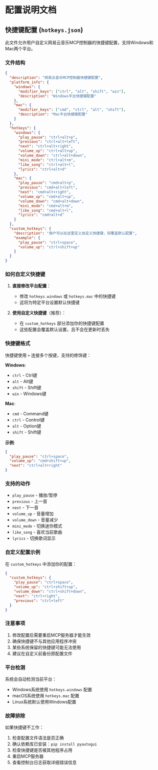 # 配置说明文档

## 快捷键配置 (`hotkeys.json`)

此文件允许用户自定义网易云音乐MCP控制器的快捷键配置，支持Windows和Mac两个平台。

### 文件结构

```json
{
  "description": "网易云音乐MCP控制器快捷键配置",
  "platform_info": {
    "windows": {
      "modifier_keys": ["ctrl", "alt", "shift", "win"],
      "description": "Windows平台快捷键配置"
    },
    "mac": {
      "modifier_keys": ["cmd", "ctrl", "alt", "shift"],
      "description": "Mac平台快捷键配置"
    }
  },
  "hotkeys": {
    "windows": {
      "play_pause": "ctrl+alt+p",
      "previous": "ctrl+alt+left",
      "next": "ctrl+alt+right",
      "volume_up": "ctrl+alt+up",
      "volume_down": "ctrl+alt+down",
      "mini_mode": "ctrl+alt+m",
      "like_song": "ctrl+alt+l",
      "lyrics": "ctrl+alt+d"
    },
    "mac": {
      "play_pause": "cmd+alt+p",
      "previous": "cmd+alt+left",
      "next": "cmd+alt+right",
      "volume_up": "cmd+alt+up",
      "volume_down": "cmd+alt+down",
      "mini_mode": "cmd+alt+m",
      "like_song": "cmd+alt+l",
      "lyrics": "cmd+alt+d"
    }
  },
  "custom_hotkeys": {
    "description": "用户可以在这里定义自定义快捷键，将覆盖默认配置",
    "example": {
      "play_pause": "ctrl+space",
      "volume_up": "ctrl+shift+up"
    }
  }
}
```

### 如何自定义快捷键

1. **直接修改平台配置**：
   - 修改 `hotkeys.windows` 或 `hotkeys.mac` 中的快捷键
   - 这将为特定平台设置默认快捷键

2. **使用自定义快捷键**（推荐）：
   - 在 `custom_hotkeys` 部分添加你的快捷键配置
   - 这些配置会覆盖默认设置，且不会在更新时丢失

### 快捷键格式

快捷键使用 `+` 连接多个按键，支持的修饰键：

**Windows**:
- `ctrl` - Ctrl键
- `alt` - Alt键  
- `shift` - Shift键
- `win` - Windows键

**Mac**:
- `cmd` - Command键
- `ctrl` - Control键
- `alt` - Option键
- `shift` - Shift键

**示例**:
```json
{
  "play_pause": "ctrl+space",
  "volume_up": "cmd+shift+up",
  "next": "ctrl+alt+right"
}
```

### 支持的动作

- `play_pause` - 播放/暂停
- `previous` - 上一首
- `next` - 下一首  
- `volume_up` - 音量增加
- `volume_down` - 音量减少
- `mini_mode` - 切换迷你模式
- `like_song` - 喜欢当前歌曲
- `lyrics` - 切换歌词显示

### 自定义配置示例

在 `custom_hotkeys` 中添加你的配置：

```json
{
  "custom_hotkeys": {
    "play_pause": "ctrl+space",
    "volume_up": "ctrl+shift+up",
    "volume_down": "ctrl+shift+down",
    "next": "ctrl+right",
    "previous": "ctrl+left"
  }
}
```

### 注意事项

1. 修改配置后需要重启MCP服务器才能生效
2. 确保快捷键不与其他应用程序冲突
3. 某些系统保留的快捷键可能无法使用
4. 建议在自定义前备份原配置文件

### 平台检测

系统会自动检测当前平台：
- Windows系统使用 `hotkeys.windows` 配置
- macOS系统使用 `hotkeys.mac` 配置  
- Linux系统默认使用Windows配置

### 故障排除

如果快捷键不工作：

1. 检查配置文件语法是否正确
2. 确认依赖库已安装：`pip install pyautogui`
3. 检查快捷键是否被其他程序占用
4. 重启MCP服务器
5. 查看控制台日志获取详细错误信息 
